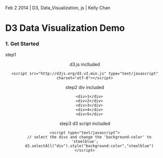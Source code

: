 Feb 2 2014 | D3, Data_Visualization, js | Kelly Chan
# D3 Data Visualization Demo

### 1. Get Started

step1 <header> d3.js inclluded  
```
<script src="http://d3js.org/d3.v3.min.js" type="text/javascript" charset="utf-8"></script>
```
step2 <body> div included
```
    <div>1</div>
    <div>2</div>
    <div>3</div>
    <div>4</div>
    <div>5</div>
```
step3 <body> d3 script included
```
<script type="text/javascript">
    // select the divs and change the 'background-color' to 'steelblue';
    d3.selectAll("div").style("background-color","steelblue")
</script>
```

